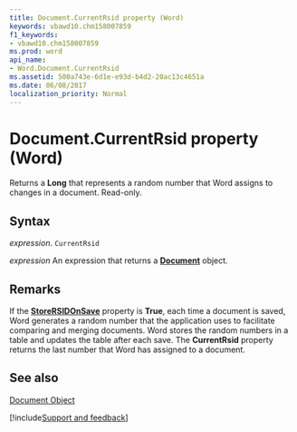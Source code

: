 ```yaml
---
title: Document.CurrentRsid property (Word)
keywords: vbawd10.chm158007859
f1_keywords:
- vbawd10.chm158007859
ms.prod: word
api_name:
- Word.Document.CurrentRsid
ms.assetid: 500a743e-6d1e-e93d-b4d2-20ac13c4651a
ms.date: 06/08/2017
localization_priority: Normal
---
```



# Document.CurrentRsid property (Word)

Returns a  **Long** that represents a random number that Word assigns to changes in a document. Read-only.


## Syntax

_expression_. `CurrentRsid`

 _expression_ An expression that returns a **[Document](Word.Document.md)** object.


## Remarks

If the  **[StoreRSIDOnSave](Word.Options.StoreRSIDOnSave.md)** property is **True**, each time a document is saved, Word generates a random number that the application uses to facilitate comparing and merging documents. Word stores the random numbers in a table and updates the table after each save. The **CurrentRsid** property returns the last number that Word has assigned to a document.


## See also


[Document Object](Word.Document.md)

[!include[Support and feedback](~/includes/feedback-boilerplate.md)]